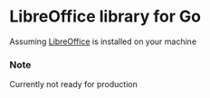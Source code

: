 # LibreOffice library for Go

Assuming <a href="https://www.libreoffice.org/">LibreOffice</a> is installed on your machine
 
### Note
Currently not ready for production